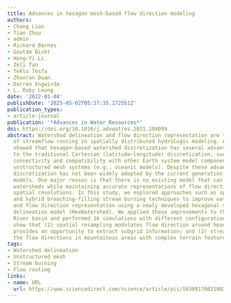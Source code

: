 ```yaml
---
title: Advances in hexagon mesh-based flow direction modeling
authors:
- Chang Liao
- Tian Zhou
- admin
- Richard Barnes
- Gautam Bisht
- Hong-Yi Li
- Zeli Tan
- Teklu Tesfa
- Zhuoran Duan
- Darren Engwirda
- L. Ruby Leung
date: '2022-01-04'
publishDate: '2025-05-02T05:27:35.172551Z'
publication_types:
- article-journal
publication: '*Advances in Water Resources*'
doi: https://doi.org/10.1016/j.advwatres.2021.104099
abstract: Watershed delineation and flow direction representation are the foundations
  of streamflow routing in spatially distributed hydrologic modeling. A recent study
  showed that hexagon-based watershed discretization has several advantages compared
  to the traditional Cartesian (latitude–longitude) discretization, such as uniform
  connectivity and compatibility with other Earth system model components based on
  unstructured mesh systems (e.g., oceanic models). Despite these advantages, hexagon-based
  discretization has not been widely adopted by the current generation of hydrologic
  models. One major reason is that there is no existing model that can delineate hexagon-based
  watersheds while maintaining accurate representations of flow direction across various
  spatial resolutions. In this study, we explored approaches such as spatial resampling
  and hybrid breaching-filling stream burning techniques to improve watershed delineation
  and flow direction representation using a newly developed hexagonal mesh watershed
  delineation model (HexWatershed). We applied these improvements to the Columbia
  River basin and performed 16 simulations with different configurations. The results
  show that (1) spatial resampling modulates flow direction around headwaters and
  provides an opportunity to extract subgrid information; and (2) stream burning corrects
  the flow directions in mountainous areas with complex terrain features.
tags:
- Watershed delineation
- Unstructured mesh
- Stream burning
- Flow routing
links:
- name: URL
  url: https://www.sciencedirect.com/science/article/pii/S0309170821002505
---
```

